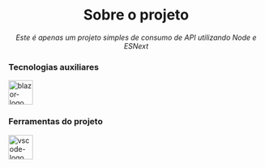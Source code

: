 <h1 align="center">Sobre o projeto</h1>
<p align="center"><i>Este é apenas um projeto simples de consumo de API utilizando Node e ESNext</i></p>


### Tecnologias auxiliares 
<p display="inline-block">
  <img width="48" src="https://upload.wikimedia.org/wikipedia/commons/c/c2/Postman_%28software%29.png" alt="blazor-logo"/>
</p>


### Ferramentas do projeto
<p display="inline-block">
  <img width="48" src="https://upload.wikimedia.org/wikipedia/commons/thumb/9/9a/Visual_Studio_Code_1.35_icon.svg/2048px-Visual_Studio_Code_1.35_icon.svg.png" alt="vscode-logo"/>
</p>
